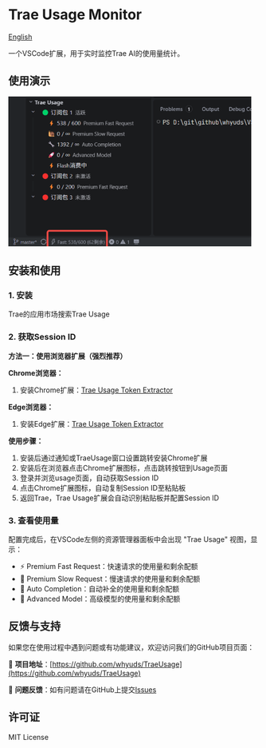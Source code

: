 # Trae Usage Monitor

[English](README.en.md)

一个VSCode扩展，用于实时监控Trae AI的使用量统计。

## 使用演示

<div>
  <img src="img/image.png" alt="功能截图" height="300">
</div>

## 安装和使用

### 1. 安装

Trae的应用市场搜索Trae Usage

### 2. 获取Session ID

**方法一：使用浏览器扩展（强烈推荐）**

**Chrome浏览器：**
1. 安装Chrome扩展：[Trae Usage Token Extractor](https://chromewebstore.google.com/detail/edkpaodbjadikhahggapfilgmfijjhei?utm_source=item-share-cb)

**Edge浏览器：**
1. 安装Edge扩展：[Trae Usage Token Extractor](https://microsoftedge.microsoft.com/addons/detail/webelementtracker/leopdblngeedggognlgokdlfpiojalji)

**使用步骤：**
1. 安装后通过通知或TraeUsage窗口设置跳转安装Chrome扩展
2. 安装后在浏览器点击Chrome扩展图标，点击跳转按钮到Usage页面
3. 登录并浏览usage页面，自动获取Session ID
4. 点击Chrome扩展图标，自动复制Session ID至粘贴板
5. 返回Trae，Trae Usage扩展会自动识别粘贴板并配置Session ID

### 3. 查看使用量

配置完成后，在VSCode左侧的资源管理器面板中会出现 "Trae Usage" 视图，显示：

- ⚡ Premium Fast Request：快速请求的使用量和剩余配额
- 🐌 Premium Slow Request：慢速请求的使用量和剩余配额  
- 🔧 Auto Completion：自动补全的使用量和剩余配额
- 🚀 Advanced Model：高级模型的使用量和剩余配额


## 反馈与支持

如果您在使用过程中遇到问题或有功能建议，欢迎访问我们的GitHub项目页面：

🔗 **项目地址**：[https://github.com/whyuds/TraeUsage](https://github.com/whyuds/TraeUsage)

💬 **问题反馈**：如有问题请在GitHub上提交[Issues](https://github.com/whyuds/TraeUsage/issues)

## 许可证

MIT License